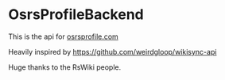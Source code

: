 # OsrsProfileBackend

This is the api for [osrsprofile.com](https://osrsprofile.com)

Heavily inspired by https://github.com/weirdgloop/wikisync-api

Huge thanks to the RsWiki people.

